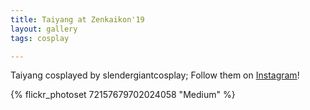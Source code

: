 ```yaml
---
title: Taiyang at Zenkaikon'19
layout: gallery
tags: cosplay

---
```


Taiyang cosplayed by slendergiantcosplay; Follow them on [Instagram](https://www.instagram.com/slendergiantcosplay)!

{% flickr_photoset 72157679702024058 "Medium" %}